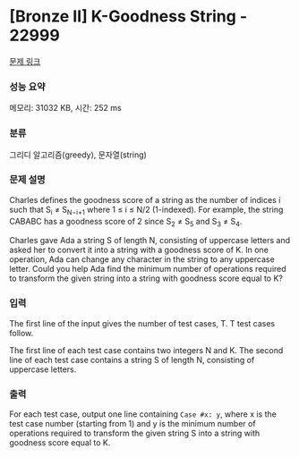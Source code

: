 # [Bronze II] K-Goodness String - 22999 

[문제 링크](https://www.acmicpc.net/problem/22999) 

### 성능 요약

메모리: 31032 KB, 시간: 252 ms

### 분류

그리디 알고리즘(greedy), 문자열(string)

### 문제 설명

<p>Charles defines the goodness score of a string as the number of indices i such that S<sub>i</sub> ≠ S<sub>N−i+1</sub> where 1 ≤ i ≤ N/2 (1-indexed). For example, the string CABABC has a goodness score of 2 since S<sub>2</sub> ≠ S<sub>5</sub> and S<sub>3</sub> ≠ S<sub>4</sub>.</p>

<p>Charles gave Ada a string S of length N, consisting of uppercase letters and asked her to convert it into a string with a goodness score of K. In one operation, Ada can change any character in the string to any uppercase letter. Could you help Ada find the minimum number of operations required to transform the given string into a string with goodness score equal to K?</p>

### 입력 

 <p>The first line of the input gives the number of test cases, T. T test cases follow.</p>

<p>The first line of each test case contains two integers N and K. The second line of each test case contains a string S of length N, consisting of uppercase letters.</p>

### 출력 

 <p>For each test case, output one line containing <code>Case #x: y</code>, where x is the test case number (starting from 1) and y is the minimum number of operations required to transform the given string S into a string with goodness score equal to K.</p>

